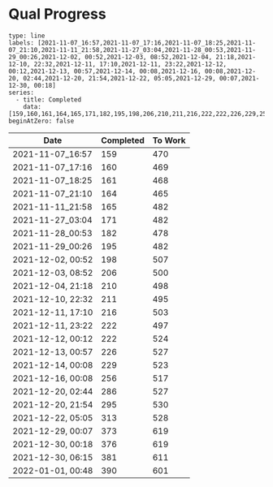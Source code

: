 # Qual Progress
```chart
type: line
labels: [2021-11-07_16:57,2021-11-07_17:16,2021-11-07_18:25,2021-11-07_21:10,2021-11-11_21:58,2021-11-27_03:04,2021-11-28_00:53,2021-11-29_00:26,2021-12-02, 00:52,2021-12-03, 08:52,2021-12-04, 21:18,2021-12-10, 22:32,2021-12-11, 17:10,2021-12-11, 23:22,2021-12-12, 00:12,2021-12-13, 00:57,2021-12-14, 00:08,2021-12-16, 00:08,2021-12-20, 02:44,2021-12-20, 21:54,2021-12-22, 05:05,2021-12-29, 00:07,2021-12-30, 00:18]
series:
  - title: Completed
    data: [159,160,161,164,165,171,182,195,198,206,210,211,216,222,222,226,229,256,286,295,313,373,376]
beginAtZero: false
```


| Date              | Completed | To Work |
| ----------------- | --------- | ------- |
| 2021-11-07_16:57  | 159       | 470     |
| 2021-11-07_17:16  | 160       | 469     |
| 2021-11-07_18:25  | 161       | 468     |
| 2021-11-07_21:10  | 164       | 465     |
| 2021-11-11_21:58  | 165       | 482     |
| 2021-11-27_03:04  | 171       | 482     |
| 2021-11-28_00:53  | 182       | 478     |
| 2021-11-29_00:26  | 195       | 482     |
| 2021-12-02, 00:52 | 198       | 507     |
| 2021-12-03, 08:52 | 206       | 500     |
| 2021-12-04, 21:18 | 210       | 498     |
| 2021-12-10, 22:32 | 211       | 495     |
| 2021-12-11, 17:10 | 216       | 503     |
| 2021-12-11, 23:22 | 222       | 497     |
| 2021-12-12, 00:12 | 222       | 524     |
| 2021-12-13, 00:57 | 226       | 527     |
| 2021-12-14, 00:08 | 229       | 523     |
| 2021-12-16, 00:08 | 256       | 517     |
| 2021-12-20, 02:44 | 286       | 527     |
| 2021-12-20, 21:54 | 295       | 530     |
| 2021-12-22, 05:05 | 313       | 528     |
| 2021-12-29, 00:07 | 373       | 619     |
| 2021-12-30, 00:18 | 376 | 619 |
| 2021-12-30, 06:15 | 381 | 611 |
| 2022-01-01, 00:48 | 390 | 601 |